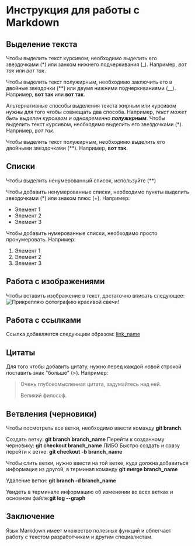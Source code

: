 # Инструкция для работы с Markdown

## Выделение текста

Чтобы выделить текст курсивом, необходимо выделить его звездочками (*) или занком нижнего подчеркивания (_). Например, *вот так* или _вот так_.

Чтобы выделить текст полужирным, необходимо заключить его в двойные звездочки (**) или двумя нижними подчеркиваниями (__). Например, **вот так** или __вот так__.

Альтернативные способы выделения текста жирным или курсивом нужны для того чтобы совмещать два способа. Например, _текст может быть выделен курсивом и одновременно **полужирным**_.
Чтобы выделить текст курсивом, необходимо выделить его звездочками (*). Например, *вот так*.

Чтобы выделить текст полужирным, необходимо выделить его двойными звездочками (**). Например, **вот так**.


## Списки
Чтобы выделить ненумерованный список, используйте (**)

Чтобы добавить ненумерованные списки, необходимо пункты выделить звездочками (*) или знаком плюс (+). Например:
* Элемент 1
* Элемент 2
* Элемент 3

Чтобы добавить нумерованные списки, необходимо просто пронумеровать. Например:
1. Элемент 1
2. Элемент 2
3. Элемент 3


## Работа с изображениями
Чтобы вставить изображение в текст, достаточно вписать следующее:
![Прикрепляю фотографию красивой свечи!](IMG_0925.jpg)


## Работа с ссылками
Ссылка добавляется следующим образом:
[link_name](https://linkaddress)


## Цитаты
Для того чтобы добавить цитату, нужно перед каждой новой строкой поставить знак "больше" (>). Например:
>Очень глубокомысленная цитата, задумайтесь над ней.
>
>Великий философ.


## Ветвления (черновики)
Чтобы посмотреть все ветки, необходимо ввести команду **git branch**.

Создать ветку: **git branch branch_name**
Перейти к созданному черновику: **git checkout branch_name**
ЛИБО
Быстро создать и сразу перейти к ветке: **git checkout -b branch_name**

Чтобы слить ветки, нужно ввести на той ветке, куда должна добавиться информация из другой, в терминал команду **git merge branch_name**

Удаление ветки: **git branch -d branch_name**

Увидеть в терминале информацию об изменении во всех ветках и основном файле:**git log --graph**


## Заключение
Язык Markdown имеет множество полезных функций и облегчает работу с текстом разработчикам и другим специалистам.